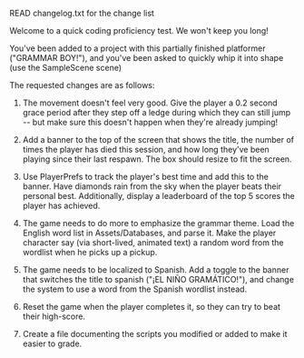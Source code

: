 READ changelog.txt for the change list

Welcome to a quick coding proficiency test. We won't keep you long!

You've been added to a project with this partially finished platformer ("GRAMMAR BOY!"), and you've been asked to quickly whip it into shape (use the SampleScene scene)

The requested changes are as follows:

1. The movement doesn't feel very good. Give the player a 0.2 second grace period after they step off a ledge during which they can still jump -- but make sure this doesn't happen when they're already jumping!

2. Add a banner to the top of the screen that shows the title, the number of times the player has died this session, and how long they've been playing since their last respawn. The box should resize to fit the screen.

3. Use PlayerPrefs to track the player's best time and add this to the banner. Have diamonds rain from the sky when the player beats their personal best. Additionally, display a leaderboard of the top 5 scores the player has achieved.

4. The game needs to do more to emphasize the grammar theme. Load the English word list in Assets/Databases, and parse it. Make the player character say (via short-lived, animated text) a random word from the wordlist when he picks up a pickup.

5. The game needs to be localized to Spanish. Add a toggle to the banner that switches the title to spanish ("¡EL NIÑO GRAMÁTICO!"), and change the system to use a word from the Spanish wordlist instead.

6. Reset the game when the player completes it, so they can try to beat their high-score.

7. Create a file documenting the scripts you modified or added to make it easier to grade.
